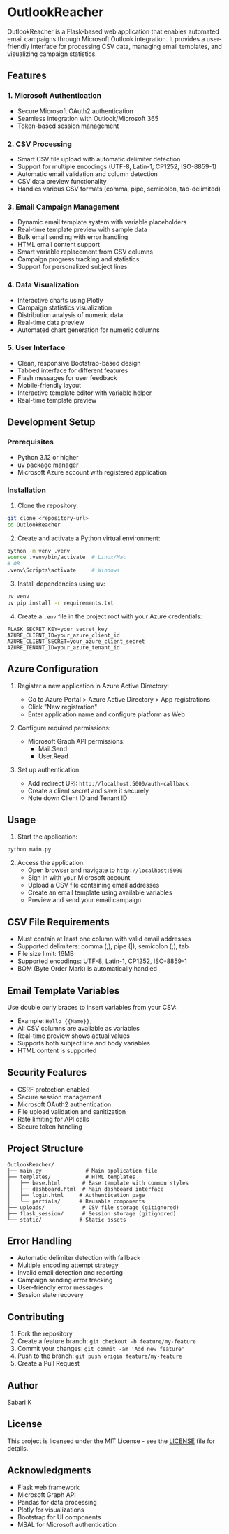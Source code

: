 # OutlookReacher

OutlookReacher is a Flask-based web application that enables automated email campaigns through Microsoft Outlook integration. It provides a user-friendly interface for processing CSV data, managing email templates, and visualizing campaign statistics.

## Features

### 1. Microsoft Authentication
- Secure Microsoft OAuth2 authentication
- Seamless integration with Outlook/Microsoft 365
- Token-based session management

### 2. CSV Processing
- Smart CSV file upload with automatic delimiter detection
- Support for multiple encodings (UTF-8, Latin-1, CP1252, ISO-8859-1)
- Automatic email validation and column detection
- CSV data preview functionality
- Handles various CSV formats (comma, pipe, semicolon, tab-delimited)

### 3. Email Campaign Management
- Dynamic email template system with variable placeholders
- Real-time template preview with sample data
- Bulk email sending with error handling
- HTML email content support
- Smart variable replacement from CSV columns
- Campaign progress tracking and statistics
- Support for personalized subject lines

### 4. Data Visualization
- Interactive charts using Plotly
- Campaign statistics visualization
- Distribution analysis of numeric data
- Real-time data preview
- Automated chart generation for numeric columns

### 5. User Interface
- Clean, responsive Bootstrap-based design
- Tabbed interface for different features
- Flash messages for user feedback
- Mobile-friendly layout
- Interactive template editor with variable helper
- Real-time template preview

## Development Setup

### Prerequisites
- Python 3.12 or higher
- uv package manager
- Microsoft Azure account with registered application

### Installation

1. Clone the repository:
```bash
git clone <repository-url>
cd OutlookReacher
```

2. Create and activate a Python virtual environment:
```bash
python -m venv .venv
source .venv/bin/activate  # Linux/Mac
# OR
.venv\Scripts\activate     # Windows
```

3. Install dependencies using uv:
```bash
uv venv
uv pip install -r requirements.txt
```

4. Create a `.env` file in the project root with your Azure credentials:
```
FLASK_SECRET_KEY=your_secret_key
AZURE_CLIENT_ID=your_azure_client_id
AZURE_CLIENT_SECRET=your_azure_client_secret
AZURE_TENANT_ID=your_azure_tenant_id
```

## Azure Configuration

1. Register a new application in Azure Active Directory:
   - Go to Azure Portal > Azure Active Directory > App registrations
   - Click "New registration"
   - Enter application name and configure platform as Web

2. Configure required permissions:
   - Microsoft Graph API permissions:
     - Mail.Send
     - User.Read

3. Set up authentication:
   - Add redirect URI: `http://localhost:5000/auth-callback`
   - Create a client secret and save it securely
   - Note down Client ID and Tenant ID

## Usage

1. Start the application:
```bash
python main.py
```

2. Access the application:
   - Open browser and navigate to `http://localhost:5000`
   - Sign in with your Microsoft account
   - Upload a CSV file containing email addresses
   - Create an email template using available variables
   - Preview and send your email campaign

## CSV File Requirements

- Must contain at least one column with valid email addresses
- Supported delimiters: comma (,), pipe (|), semicolon (;), tab
- File size limit: 16MB
- Supported encodings: UTF-8, Latin-1, CP1252, ISO-8859-1
- BOM (Byte Order Mark) is automatically handled

## Email Template Variables

Use double curly braces to insert variables from your CSV:
- Example: `Hello {{Name}},`
- All CSV columns are available as variables
- Real-time preview shows actual values
- Supports both subject line and body variables
- HTML content is supported

## Security Features

- CSRF protection enabled
- Secure session management
- Microsoft OAuth2 authentication
- File upload validation and sanitization
- Rate limiting for API calls
- Secure token handling

## Project Structure

```
OutlookReacher/
├── main.py              # Main application file
├── templates/           # HTML templates
│   ├── base.html       # Base template with common styles
│   ├── dashboard.html  # Main dashboard interface
│   ├── login.html     # Authentication page
│   └── partials/      # Reusable components
├── uploads/            # CSV file storage (gitignored)
├── flask_session/      # Session storage (gitignored)
└── static/            # Static assets
```

## Error Handling

- Automatic delimiter detection with fallback
- Multiple encoding attempt strategy
- Invalid email detection and reporting
- Campaign sending error tracking
- User-friendly error messages
- Session state recovery

## Contributing

1. Fork the repository
2. Create a feature branch: `git checkout -b feature/my-feature`
3. Commit your changes: `git commit -am 'Add new feature'`
4. Push to the branch: `git push origin feature/my-feature`
5. Create a Pull Request

## Author

Sabari K

## License

This project is licensed under the MIT License - see the [LICENSE](LICENSE) file for details.

## Acknowledgments

- Flask web framework
- Microsoft Graph API
- Pandas for data processing
- Plotly for visualizations
- Bootstrap for UI components
- MSAL for Microsoft authentication